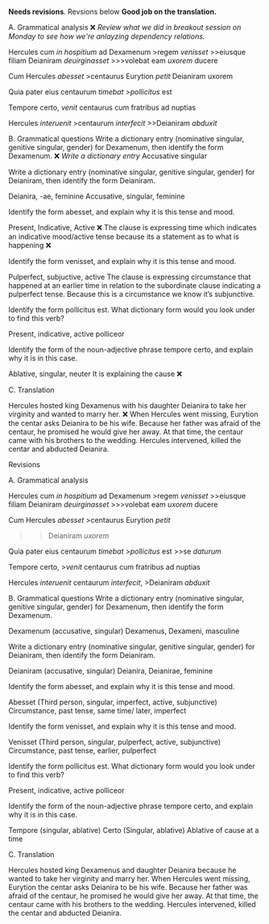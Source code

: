 **Needs revisions**.  Revsions below
**Good job on the translation.**

A. Grammatical analysis ❌ *Review what we did in breakout session on Monday to see how we're anlayzing dependency relations.*


Hercules cum *in hospitium* ad Dexamenum
	>regem *venisset*
	>>eiusque filiam Deianiram *deuirginasset*
	>>>volebat eam *uxorem* ducere

Cum Hercules *abesset*
	>centaurus Eurytion *petit* Deianiram uxorem

Quia pater eius centaurum *timebat*
	>*pollicitus* est

Tempore certo, *venit* centaurus cum fratribus ad nuptias

Hercules *interuenit*
	>centaurum *interfecit*
	>>Deianiram *abduxit*


B. Grammatical questions
Write a dictionary entry (nominative singular, genitive singular, gender) for Dexamenum, then identify the form Dexamenum.
 ❌ *Write a dictionary entry*
Accusative singular
 
Write a dictionary entry (nominative singular, genitive singular, gender) for Deianiram, then identify the form Deianiram.
 
Deianira, -ae, feminine
Accusative, singular, feminine
 
Identify the form abesset, and explain why it is this tense and mood.
 
Present, Indicative, Active ❌
The clause is expressing time which indicates an indicative mood/active tense because its a statement as to what is happening ❌

 
Identify the form venisset, and explain why it is this tense and mood.
 
Pulperfect, subjuctive, active
The clause is expressing circumstance that happened at an earlier time in relation to the subordinate clause indicating a pulperfect tense. Because this is a circumstance  we know it’s subjunctive.
 
Identify the form pollicitus est. What dictionary form would you look under to find this verb?
 
Present, indicative, active
polliceor
 
Identify the form of the noun-adjective phrase tempore certo, and explain why it is in this case.
 
Ablative, singular, neuter
It is explaining the cause ❌


C. Translation

Hercules hosted king Dexamenus with his daughter Deianira to take her virginity and wanted to marry her. ❌
When Hercules went missing, Eurytion the centar asks Deianira to be his wife.
Because her father was afraid of the centaur, he promised he would give her away.
At that time, the centaur came with his brothers to the wedding. 
Hercules intervened, killed the centar and abducted Deianira.





Revisions

A. Grammatical analysis

Hercules cum *in hospitium* ad Dexamenum
	>regem *venisset*
	>>eiusque filiam Deianiram *deuirginasset*
	>>>volebat eam *uxorem* ducere

Cum Hercules *abesset*
	>centaurus Eurytion *petit* 
>>Deianiram *uxorem*

Quia pater eius centaurum *timebat*
	>*pollicitus* est
	>>se *daturum*

Tempore certo,
 	>*venit* centaurus cum fratribus ad nuptias

Hercules *interuenit* centaurum *interfecit*,
	>Deianiram *abduxit*

B. Grammatical questions
Write a dictionary entry (nominative singular, genitive singular, gender) for Dexamenum, then identify the form Dexamenum.
 
Dexamenum (accusative, singular)
Dexamenus, Dexameni, masculine
 
Write a dictionary entry (nominative singular, genitive singular, gender) for Deianiram, then identify the form Deianiram.
 
Deianiram (accusative, singular)
Deianira, Deianirae, feminine
 
Identify the form abesset, and explain why it is this tense and mood.
 
Abesset (Third person, singular, imperfect, active, subjunctive)
Circumstance, past tense, same time/ later, imperfect
 
Identify the form venisset, and explain why it is this tense and mood.
 
Venisset (Third person, singular, pulperfect, active, subjunctive)
Circumstance, past tense, earlier, pulperfect
 
Identify the form pollicitus est. What dictionary form would you look under to find this verb?
 
Present, indicative, active
polliceor
 
Identify the form of the noun-adjective phrase tempore certo, and explain why it is in this case.
 
Tempore (singular, ablative)
Certo (Singular, ablative)
Ablative of cause at a time

C. Translation

Hercules hosted king Dexamenus and daughter Deianira because he wanted to take her virginity and marry her.
When Hercules went missing, Eurytion the centar asks Deianira to be his wife.
Because her father was afraid of the centaur, he promised he would give her away.
At that time, the centaur came with his brothers to the wedding. 
Hercules intervened, killed the centar and abducted Deianira.
